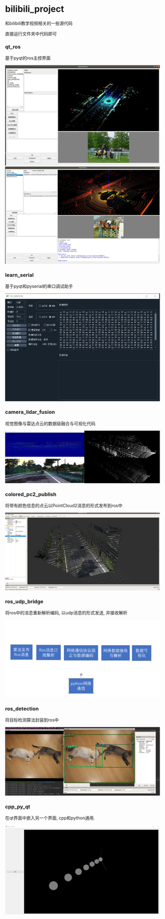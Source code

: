 # bilibili_project
和bilibili教学视频相关的一些源代码    

直接运行文件夹中代码即可

### qt_ros
基于pyqt的ros主控界面     
<div align="center"> <img src="https://github.com/ZhengXinyue/bilibili_project/blob/main/assets/qt_ros.jpg"/> </div>
<div align="center"> <img src="https://github.com/ZhengXinyue/bilibili_project/blob/main/assets/qt_ros2.jpg"/> </div>

### learn_serial
基于pyqt和pyserial的串口调试助手     
<div align="center"> <img src="https://github.com/ZhengXinyue/bilibili_project/blob/main/assets/serial.jpg"/> </div>

### camera_lidar_fusion
视觉图像与雷达点云的数据级融合与可视化代码     
<div align="center"> <img src="https://github.com/ZhengXinyue/bilibili_project/blob/main/assets/camera_lidar_fusion.jpg"/> </div>

### colored_pc2_publish
将带有颜色信息的点云以PointCloud2消息的形式发布到ros中  
<div align="center"> <img src="https://github.com/ZhengXinyue/bilibili_project/blob/main/assets/pc2_publish.jpg"/> </div>

### ros_udp_bridge
将ros中的消息重新解析编码, 以udp消息的形式发送, 并接收解析
<div align="center"> <img src="https://github.com/ZhengXinyue/bilibili_project/blob/main/assets/ros_udp_bridge.png"/> </div>

### ros_detection
将目标检测算法封装到ros中
<div align="center"> <img src="https://github.com/ZhengXinyue/bilibili_project/blob/main/assets/ros_detection.png"/> </div>

### cpp_py_qt
在qt界面中嵌入另一个界面, cpp和python通用.
<div align="center"> <img src="https://github.com/ZhengXinyue/bilibili_project/blob/main/assets/cpp_py_qt.png"/> </div>